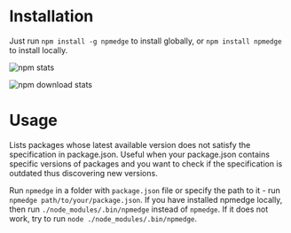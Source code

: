 # Installation

Just run `npm install -g npmedge` to install globally, or `npm install npmedge` to install locally.

![npm stats](https://nodei.co/npm/msgd.png)

![npm download stats](https://nodei.co/npm-dl/msgd.png?months=9)

# Usage

Lists packages whose latest available version does not satisfy the specification in package.json.
Useful when your package.json contains specific versions of packages and you want to check if the specification is outdated thus discovering new versions.

Run `npmedge` in a folder with `package.json` file or specify the path to it - run `npmedge path/to/your/package.json`.
If you have installed npmedge locally, then run `./node_modules/.bin/npmedge` instead of `npmedge`.
If it does not work, try to run `node ./node_modules/.bin/npmedge`.
